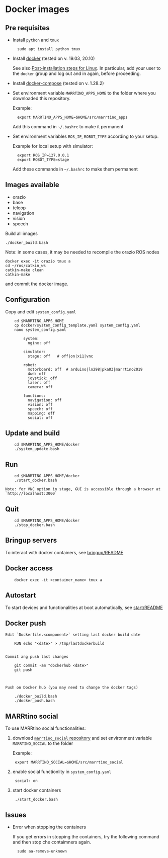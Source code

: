 # Docker images

## Pre requisites

* Install `python` and `tmux`

        sudo apt install python tmux


* Install [docker](http://www.docker.com) (tested on v. 19.03, 20.10) 

    See also 
    [Post-installation steps for Linux](https://docs.docker.com/install/linux/linux-postinstall/).
    In particular, add your user to the `docker` group and log out and in again, before proceeding.


* Install [docker-compose](https://docs.docker.com/compose/install/) (tested on v. 1.28.2)


* Set environment variable `MARRTINO_APPS_HOME` to the folder where you downloaded this repository.

    Example:

        export MARRTINO_APPS_HOME=$HOME/src/marrtino_apps

    Add this command in `~/.bashrc` to make it permanent


* Set environment variables `ROS_IP`, `ROBOT_TYPE` according to your setup.

    Example for local setup with simulator:

        export ROS_IP=127.0.0.1
        export ROBOT_TYPE=stage

    Add these commands in `~/.bashrc` to make them permanent



## Images available

* orazio
* base
* teleop
* navigation
* vision
* speech

Build all images

    ./docker_build.bash

Note: in some cases, it may be needed to recompile the orazio ROS nodes

    docker exec -it orazio tmux a
    cd ~/ros/catkin_ws
    catkin-make clean
    catkin-make

and commit the docker image.



## Configuration

Copy and edit `system_config.yaml`

        cd $MARRTINO_APPS_HOME
        cp docker/system_config_template.yaml system_config.yaml
        nano system_config.yaml

            system:
              nginx: off

            simulator:
              stage: off   # off|on|x11|vnc

            robot:
              motorboard: off  # arduino|ln298|pka03|marrtino2019
              4wd: off
              joystick: off
              laser: off
              camera: off

            functions:
              navigation: off
              vision: off
              speech: off
              mapping: off
              social: off



## Update and build

        cd $MARRTINO_APPS_HOME/docker
        ./system_update.bash

## Run

        cd $MARRTINO_APPS_HOME/docker
        ./start_docker.bash

    Note: for VNC option in stage, GUI is accessible through a browser at `http://localhost:3000`

## Quit

        cd $MARRTINO_APPS_HOME/docker
        ./stop_docker.bash


## Bringup servers

To interact with docker containers, see 
[bringup/README](https://bitbucket.org/iocchi/marrtino_apps/src/master/bringup/README.md)

## Docker access

        docker exec -it <container_name> tmux a

## Autostart


To start devices and functionalities at boot automatically, see
[start/README](https://bitbucket.org/iocchi/marrtino_apps/src/master/start/README.md)

## Docker push

    Edit `Dockerfile.<component>` setting last docker build date

        RUN echo "<date>" > /tmp/lastdockerbuild


    Commit ang push last changes

        git commit -am "dockerhub <date>"
        git push



    Push on Docker hub (you may need to change the docker tags)

        ./docker_build.bash
        ./docker_push.bash


## MARRtino social

To use MARRtino social functionalities:

1) download  [`marrtino_social` repository](https://github.com/artigianitecnologici/marrtino_social) and set environment variable `MARRTINO_SOCIAL` to the folder

    Example:

        export MARRTINO_SOCIAL=$HOME/src/marrtino_social


2) enable social functionlity in `system_config.yaml`

        social: on

3) start docker containers

        ./start_docker.bash


## Issues

* Error when stopping the containers

    If you get errors in stopping the containers, try the following command and then stop che contaimners again.

        sudo aa-remove-unknown


